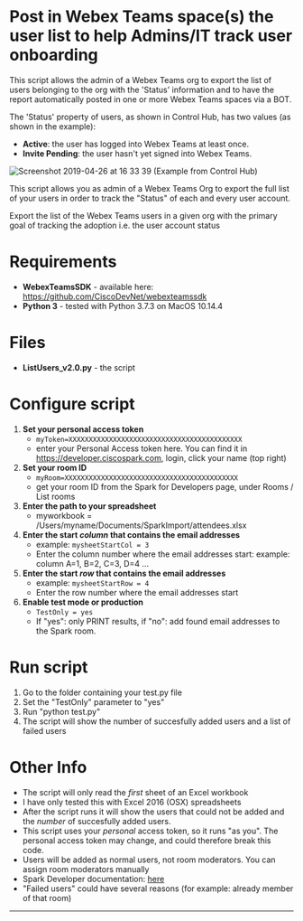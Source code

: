 # Post in Webex Teams space(s) the user list to help Admins/IT track user onboarding

This script allows the admin of a Webex Teams org to export the list of users belonging to the org with the 'Status' information and to have the report automatically posted in one or more Webex Teams spaces via a BOT.

The 'Status' property of users, as shown in Control Hub, has two values (as shown in the example):

- **Active**: the user has logged into Webex Teams at least once.
- **Invite Pending**: the user hasn't yet signed into Webex Teams.

![Screenshot 2019-04-26 at 16 33 39](https://user-images.githubusercontent.com/47174761/56818428-e4acb000-6847-11e9-9e6c-603b1dc25300.png)
(Example from Control Hub)



This script allows you as admin of a Webex Teams Org to export the full list of your users in order to track the "Status" of each and every user account.



Export the list of the Webex Teams users in a given org with the primary goal of tracking the adoption i.e. the user account status

# Requirements
- **WebexTeamsSDK** - available here: https://github.com/CiscoDevNet/webexteamssdk
- **Python 3** - tested with Python 3.7.3 on MacOS 10.14.4


# Files
- **ListUsers_v2.0.py** - the script


# Configure script
1. **Set your personal access token**
	- `myToken=XXXXXXXXXXXXXXXXXXXXXXXXXXXXXXXXXXXXXXXXXXX`
	- enter your Personal Access token here. You can find it in https://developer.ciscospark.com, login, click your name (top right)
2. **Set your room ID**
	- `myRoom=XXXXXXXXXXXXXXXXXXXXXXXXXXXXXXXXXXXXXXXXXXX`
	- get your room ID from the Spark for Developers page, under Rooms / List rooms
3. **Enter the path to your spreadsheet**
	- myworkbook = /Users/myname/Documents/SparkImport/attendees.xlsx
4. **Enter the start _column_ that contains the email addresses**
	- example: `mysheetStartCol = 3 `
	- Enter the column number where the email addresses start:  example: column A=1, B=2, C=3, D=4 ...
5. **Enter the start _row_ that contains the email addresses**
	- example: `mysheetStartRow = 4 `
	- Enter the row number where the email addresses start
6. **Enable test mode or production**
	- `TestOnly = yes`
	- If "yes": only PRINT results, if "no": add found email addresses to the Spark room.



  

# Run script
1. Go to the folder containing your test.py file
2. Set the "TestOnly" parameter to "yes"
3. Run "python test.py"
4. The script will show the number of succesfully added users and a list of failed users




# Other Info
- The script will only read the _first_ sheet of an Excel workbook
- I have only tested this with Excel 2016 (OSX) spreadsheets
- After the script runs it will show the users that could not be added and the _number_ of succesfully added users.
- This script uses your _personal_ access token, so it runs "as you". The personal access token may change, and could therefore break this code.
- Users will be added as normal users, not room moderators. You can assign room moderators manually
- Spark Developer documentation:  [here](https://developer.ciscospark.com/resource-rooms.html) 
- "Failed users" could have several reasons (for example: already member of that room)


---------------------
